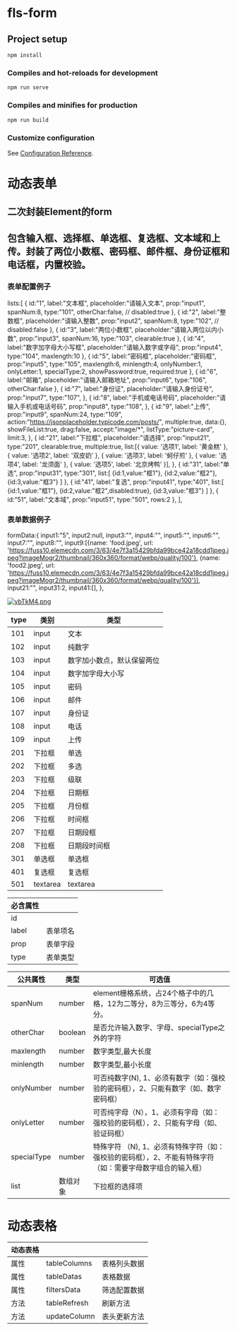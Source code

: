 # fls-form

## Project setup
```
npm install
```

### Compiles and hot-reloads for development
```
npm run serve
```

### Compiles and minifies for production
```
npm run build
```

### Customize configuration
See [Configuration Reference](https://cli.vuejs.org/config/).

# 动态表单
## 二次封装Element的form
## 包含输入框、选择框、单选框、复选框、文本域和上传。封装了两位小数框、密码框、邮件框、身份证框和电话框，内置校验。
### 表单配置例子
lists:[
                    {
                        id:"1",
                        label:"文本框",
                        placeholder:"请输入文本",
                        prop:"input1",
                        spanNum:8,
                        type:"101",
                        otherChar:false,
                        // disabled:true
                    },
                    {
                        id:"2",
                        label:"整数框",
                        placeholder:"请输入整数",
                        prop:"input2",
                        spanNum:8,
                        type:"102",
                        // disabled:false
                    },
                    {
                        id:"3",
                        label:"两位小数框",
                        placeholder:"请输入两位以内小数",
                        prop:"input3",
                        spanNum:16,
                        type:"103",
                        clearable:true
                    },
                    {
                        id:"4",
                        label:"数字加字母大小写框",
                        placeholder:"请输入数字或字母",
                        prop:"input4",
                        type:"104",
                        maxlength:10
                    },
                    {
                        id:"5",
                        label:"密码框",
                        placeholder:"密码框",
                        prop:"input5",
                        type:"105",
                        maxlength:6,
                        minlength:4,
                        onlyNumber:1,
                        onlyLetter:1,
                        specialType:2,
                        showPassword:true,
                        required:true
                    },
                    {
                        id:"6",
                        label:"邮箱",
                        placeholder:"请输入邮箱地址",
                        prop:"input6",
                        type:"106",
                        otherChar:false
                    },
                    {
                        id:"7",
                        label:"身份证",
                        placeholder:"请输入身份证号",
                        prop:"input7",
                        type:"107",
                    },
                    {
                        id:"8",
                        label:"手机或电话号码",
                        placeholder:"请输入手机或电话号码",
                        prop:"input8",
                        type:"108",
                    },
                    {
                        id:"9",
                        label:"上传",
                        prop:"input9",
                        spanNum:24,
                        type:"109",
                        action:"https://jsonplaceholder.typicode.com/posts/",
                        multiple:true,
                        data:{},
                        showFileList:true,
                        drag:false,
                        accept:"image/*",
                        listType:"picture-card",
                        limit:3,
                    },
                    {
                        id:"21",
                        label:"下拉框",
                        placeholder:"请选择",
                        prop:"input21",
                        type:"201",
                        clearable:true,
                        multiple:true,
                        list:[{
                            value: '选项1',
                            label: '黄金糕'
                        }, {
                            value: '选项2',
                            label: '双皮奶'
                        }, {
                            value: '选项3',
                            label: '蚵仔煎'
                        }, {
                            value: '选项4',
                            label: '龙须面'
                        }, {
                            value: '选项5',
                            label: '北京烤鸭'
                        }],
                    },
                    {
                        id:"31",
                        label:"单选",
                        prop:"input31",
                        type:"301",
                        list:[
                            {id:1,value:"框1"},
                            {id:2,value:"框2"},
                            {id:3,value:"框3"}
                        ]
                    },
                    {
                        id:"41",
                        label:"复选",
                        prop:"input41",
                        type:"401",
                        list:[
                            {id:1,value:"框1"},
                            {id:2,value:"框2",disabled:true},
                            {id:3,value:"框3"}
                        ]
                    },
                    {
                        id:"51",
                        label:"文本域",
                        prop:"input51",
                        type:"501",
                        rows:2
                    },
                ],
### 表单数据例子
 formData:{
                    input1:"5",
                    input2:null,
                    input3:"",
                    input4:"",
                    input5:"",
                    input6:"",
                    input7:"",
                    input8:"",
                    input9:[{name: 'food.jpeg', url: 'https://fuss10.elemecdn.com/3/63/4e7f3a15429bfda99bce42a18cdd1jpeg.jpeg?imageMogr2/thumbnail/360x360/format/webp/quality/100'}, {name: 'food2.jpeg', url: 'https://fuss10.elemecdn.com/3/63/4e7f3a15429bfda99bce42a18cdd1jpeg.jpeg?imageMogr2/thumbnail/360x360/format/webp/quality/100'}],
                    input21:"",
                    input31:2,
                    input41:[],
                },
                
[![ybTkM4.png](https://s3.ax1x.com/2021/02/23/ybTkM4.png)](https://imgchr.com/i/ybTkM4)

| type | 类别     | 类型                       |
| ---- | -------- | -------------------------- |
| 101  | input    | 文本                       |
| 102  | input    | 纯数字                     |
| 103  | input    | 数字加小数点，默认保留两位 |
| 104  | input    | 数字加字母大小写           |
| 105  | input    | 密码                       |
| 106  | input    | 邮件                       |
| 107  | input    | 身份证                     |
| 108  | input    | 电话                       |
| 109  | input    | 上传                       |
| 201  | 下拉框   | 单选                       |
| 202  | 下拉框   | 多选                       |
| 203  | 下拉框   | 级联                       |
| 204  | 下拉框   | 日期框                     |
| 205  | 下拉框   | 月份框                     |
| 206  | 下拉框   | 时间框                     |
| 207  | 下拉框   | 日期段框                   |
| 208  | 下拉框   | 日期段时间框               |
| 301  | 单选框   | 单选框                     |
| 401  | 复选框   | 复选框                     |
| 501  | textarea | textarea                   |

| 必含属性 |          |
| -------- | -------- |
| id       |          |
| label    | 表单项名 |
| prop     | 表单字段 |
| type     | 表单类型 |

| 公共属性    | 类型     | 可选值                                                       |
| ----------- | -------- | ------------------------------------------------------------ |
| spanNum     | number   | element栅格系统，占24个格子中的几格，12为二等分，8为三等分，6为4等分。 |
| otherChar   | boolean  | 是否允许输入数字、字母、specialType之外的字符                |
| maxlength   | number   | 数字类型,最大长度                                            |
| minlength   | number   | 数字类型,最小长度                                            |
| onlyNumber  | number   | 可否纯数字(N), 1、必须有数字（如：强校验的密码框），2、只能有数字（如、数字密码框） |
| onlyLetter  | number   | 可否纯字母（N），1、必须有字母（如：强校验的密码框），2、只能有字母（如、验证码框） |
| specialType | number   | 特殊字符 （N), 1、必须有特殊字符（如：强校验的密码框），2、不能有特殊字符（如：需要字母数字组合的输入框） |
| list        | 数组对象 | 下拉框的选择项                                               |

# 动态表格
| 动态表格 |              |              |
| -------- | ------------ | ------------ |
| 属性     | tableColumns | 表格列头数据 |
| 属性     | tableDatas   | 表格数据     |
| 属性     | filtersData  | 筛选配置数据 |
| 方法     | tableRefresh | 刷新方法     |
| 方法     | updateColumn | 表头更新方法 |

